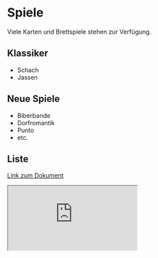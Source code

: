 # Spiele

Viele Karten und Brettspiele stehen zur Verfügung.

## Klassiker
* Schach
* Jassen


## Neue Spiele
* Biberbande
* Dorfromantik
* Punto
* etc.


## Liste

[Link zum Dokument](https://docs.google.com/spreadsheets/d/e/2PACX-1vRbiSS5_qKr0ftqXEtwVTJhR_NzsMFCm-EJaSfcbsUZPtBqfNP6PF4je2sahOWVBh7adRbTwzbn7lrj/pubhtml)

<div class="iframe-container">
    <iframe src="https://docs.google.com/spreadsheets/d/e/2PACX-1vRbiSS5_qKr0ftqXEtwVTJhR_NzsMFCm-EJaSfcbsUZPtBqfNP6PF4je2sahOWVBh7adRbTwzbn7lrj/pubhtml?widget=true&amp;headers=false" allowfullscreen></iframe>
</div>

